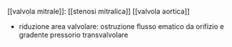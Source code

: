 [[valvola mitrale]]: [[stenosi mitralica]]
[[valvola aortica]]
- riduzione area valvolare: ostruzione flusso ematico da orifizio e gradente pressorio transvalvolare